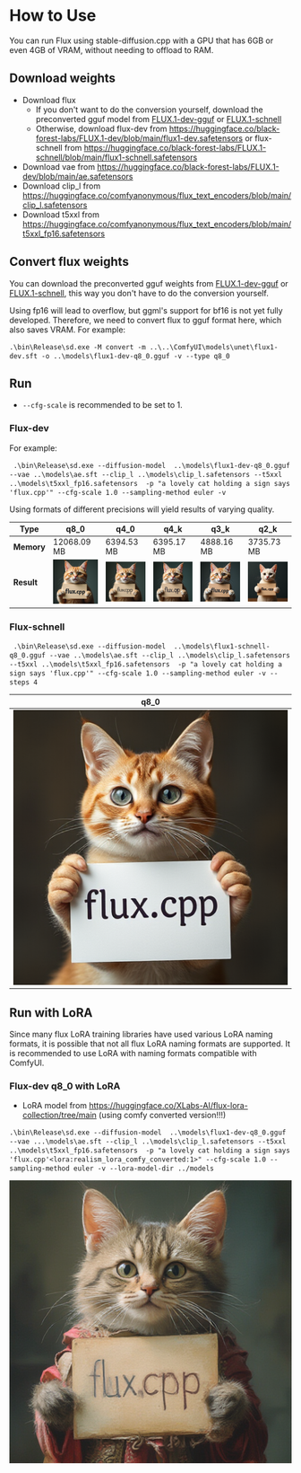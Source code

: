 # How to Use

You can run Flux using stable-diffusion.cpp with a GPU that has 6GB or even 4GB of VRAM, without needing to offload to RAM.

## Download weights

- Download flux
    - If you don't want to do the conversion yourself, download the preconverted gguf model from [FLUX.1-dev-gguf](https://huggingface.co/leejet/FLUX.1-dev-gguf) or [FLUX.1-schnell](https://huggingface.co/leejet/FLUX.1-schnell-gguf)
    - Otherwise, download flux-dev from https://huggingface.co/black-forest-labs/FLUX.1-dev/blob/main/flux1-dev.safetensors or flux-schnell from https://huggingface.co/black-forest-labs/FLUX.1-schnell/blob/main/flux1-schnell.safetensors
- Download vae from https://huggingface.co/black-forest-labs/FLUX.1-dev/blob/main/ae.safetensors
- Download clip_l from https://huggingface.co/comfyanonymous/flux_text_encoders/blob/main/clip_l.safetensors
- Download t5xxl from https://huggingface.co/comfyanonymous/flux_text_encoders/blob/main/t5xxl_fp16.safetensors

## Convert flux weights

You can download the preconverted gguf weights from [FLUX.1-dev-gguf](https://huggingface.co/leejet/FLUX.1-dev-gguf) or [FLUX.1-schnell](https://huggingface.co/leejet/FLUX.1-schnell-gguf), this way you don't have to do the conversion yourself.

Using fp16 will lead to overflow, but ggml's support for bf16 is not yet fully developed. Therefore, we need to convert flux to gguf format here, which also saves VRAM. For example:
```
.\bin\Release\sd.exe -M convert -m ..\..\ComfyUI\models\unet\flux1-dev.sft -o ..\models\flux1-dev-q8_0.gguf -v --type q8_0
```

## Run

- `--cfg-scale` is recommended to be set to 1. 

### Flux-dev
For example:

```
 .\bin\Release\sd.exe --diffusion-model  ..\models\flux1-dev-q8_0.gguf --vae ..\models\ae.sft --clip_l ..\models\clip_l.safetensors --t5xxl ..\models\t5xxl_fp16.safetensors  -p "a lovely cat holding a sign says 'flux.cpp'" --cfg-scale 1.0 --sampling-method euler -v
```

Using formats of different precisions will yield results of varying quality.

| Type | q8_0  | q4_0  | q4_k  | q3_k  | q2_k |
|---- | ----  |----  |----  |----  |----  |
| **Memory** | 12068.09 MB  | 6394.53 MB | 6395.17 MB | 4888.16 MB  | 3735.73 MB |
| **Result** | ![](../assets/flux/flux1-dev-q8_0.png) |![](../assets/flux/flux1-dev-q4_0.png) |![](../assets/flux/flux1-dev-q4_k.png) |![](../assets/flux/flux1-dev-q3_k.png) |![](../assets/flux/flux1-dev-q2_k.png)|



### Flux-schnell


```
 .\bin\Release\sd.exe --diffusion-model  ..\models\flux1-schnell-q8_0.gguf --vae ..\models\ae.sft --clip_l ..\models\clip_l.safetensors --t5xxl ..\models\t5xxl_fp16.safetensors  -p "a lovely cat holding a sign says 'flux.cpp'" --cfg-scale 1.0 --sampling-method euler -v --steps 4
```

| q8_0  |
| ----  |
|![](../assets/flux/flux1-schnell-q8_0.png) |

## Run with LoRA

Since many flux LoRA training libraries have used various LoRA naming formats, it is possible that not all flux LoRA naming formats are supported. It is recommended to use LoRA with naming formats compatible with ComfyUI.

### Flux-dev q8_0 with LoRA

- LoRA model from https://huggingface.co/XLabs-AI/flux-lora-collection/tree/main (using comfy converted version!!!)

```
.\bin\Release\sd.exe --diffusion-model  ..\models\flux1-dev-q8_0.gguf --vae ...\models\ae.sft --clip_l ..\models\clip_l.safetensors --t5xxl ..\models\t5xxl_fp16.safetensors  -p "a lovely cat holding a sign says 'flux.cpp'<lora:realism_lora_comfy_converted:1>" --cfg-scale 1.0 --sampling-method euler -v --lora-model-dir ../models
```

![output](../assets/flux/flux1-dev-q8_0%20with%20lora.png)
